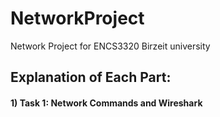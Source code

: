 # NetworkProject
Network Project for ENCS3320 Birzeit university

## Explanation of Each Part: 

#### 1) Task 1: Network Commands and Wireshark

 
 
